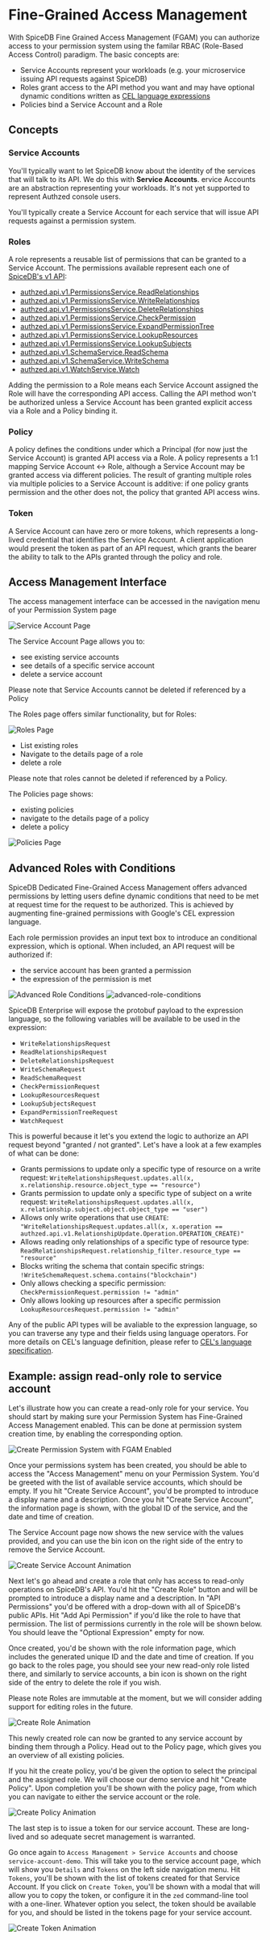 # Fine-Grained Access Management

With SpiceDB Fine Grained Access Management (FGAM) you can authorize access to your permission system using the familar RBAC (Role-Based Access Control) paradigm. The basic concepts are:

- Service Accounts represent your workloads (e.g. your microservice issuing API requests against SpiceDB)
- Roles grant access to the API method you want and may have optional dynamic conditions written as [CEL language expressions](https://github.com/google/cel-spec)
- Policies bind a Service Account and a Role

## Concepts

### Service Accounts

You'll typically want to let SpiceDB know about the identity of the services that will talk to its API. We do this with **Service Accounts**. ervice Accounts are an abstraction representing your workloads. It's not yet supported to represent Authzed console users.

You'll typically create a Service Account for each service that will issue API requests against a permission system.

### Roles

A role represents a reusable list of permissions that can be granted to a Service Account. The permissions available represent each one of [SpiceDB's v1 API](https://buf.build/authzed/api/docs/main:authzed.api.v1):

- [authzed.api.v1.PermissionsService.ReadRelationships](https://buf.build/authzed/api/docs/main:authzed.api.v1#authzed.api.v1.PermissionsService.ReadRelationships)
- [authzed.api.v1.PermissionsService.WriteRelationships](https://buf.build/authzed/api/docs/main:authzed.api.v1#authzed.api.v1.PermissionsService.WriteRelationships)
- [authzed.api.v1.PermissionsService.DeleteRelationships](https://buf.build/authzed/api/docs/main:authzed.api.v1#authzed.api.v1.PermissionsService.DeleteRelationships)
- [authzed.api.v1.PermissionsService.CheckPermission](https://buf.build/authzed/api/docs/main:authzed.api.v1#authzed.api.v1.PermissionsService.CheckPermission)
- [authzed.api.v1.PermissionsService.ExpandPermissionTree](https://buf.build/authzed/api/docs/main:authzed.api.v1#authzed.api.v1.PermissionsService.ExpandPermissionTree)
- [authzed.api.v1.PermissionsService.LookupResources](https://buf.build/authzed/api/docs/main:authzed.api.v1#authzed.api.v1.PermissionsService.LookupResources)
- [authzed.api.v1.PermissionsService.LookupSubjects](https://buf.build/authzed/api/docs/main:authzed.api.v1#authzed.api.v1.PermissionsService.LookupSubjects)
- [authzed.api.v1.SchemaService.ReadSchema](https://buf.build/authzed/api/docs/main:authzed.api.v1#authzed.api.v1.SchemaService.ReadSchema)
- [authzed.api.v1.SchemaService.WriteSchema](https://buf.build/authzed/api/docs/main:authzed.api.v1#authzed.api.v1.SchemaService.WriteSchema)
- [authzed.api.v1.WatchService.Watch](https://buf.build/authzed/api/docs/main:authzed.api.v1#authzed.api.v1.WatchService.Watch)

Adding the permission to a Role means each Service Account assigned the Role will have the corresponding API access. Calling the API method won't be authorized unless a Service Account has been granted explicit access via a Role and a Policy binding it.

### Policy

 A policy defines the conditions under which a Principal (for now just the Service Account) is granted API access via a Role. A policy represents a 1:1 mapping Service Account <-> Role, although a Service Account may be granted access via different policies. The result of granting multiple roles via multiple policies to a Service Account is additive: if one policy grants permission and the other does not, the policy that granted API access wins.

### Token

A Service Account can have zero or more tokens, which represents a long-lived credential that identifies the Service Account. A client application would present the token as part of an API request, which grants the bearer the ability to talk to the APIs granted through the policy and role.

## Access Management Interface

The access management interface can be accessed in the navigation menu of your Permission System page

![Service Account Page](/img/fgam/service-account-page.png)

The Service Account Page allows you to:

- see existing service accounts
- see details of a specific service account
- delete a service account

Please note that Service Accounts cannot be deleted if referenced by a Policy

The Roles page offers similar functionality, but for Roles:

![Roles Page](/img/fgam/roles-page.png)

- List existing roles
- Navigate to the details page of a role
- delete a role

Please note that roles cannot be deleted if referenced by a Policy.

The Policies page shows:

- existing policies
- navigate to the details page of a policy
- delete a policy

![Policies Page](/img/fgam/policies-page.png)

## Advanced Roles with Conditions

SpiceDB Dedicated Fine-Grained Access Management offers advanced permissions by letting users define dynamic conditions that need to be met at request time for the request to be authorized. This is achieved by augmenting fine-grained permissions with Google's CEL expression language.

Each role permission provides an input text box to introduce an conditional expression, which is optional. When included, an API request will be authorized if:

- the service account has been granted a permission
- the expression of the permission is met

![Advanced Role Conditions](/img/fgam/advanced-role-conditions.png)
![advanced-role-conditions](https://user-images.githubusercontent.com/6774726/226452587-f8c3b9da-8e2d-4c13-861f-094b7719546e.png)

SpiceDB Enterprise will expose the protobuf payload to the expression language, so the following variables will be available to be used in the expression:

- `WriteRelationshipsRequest`
- `ReadRelationshipsRequest`
- `DeleteRelationshipsRequest`
- `WriteSchemaRequest`
- `ReadSchemaRequest`
- `CheckPermissionRequest`
- `LookupResourcesRequest`
- `LookupSubjectsRequest`
- `ExpandPermissionTreeRequest`
- `WatchRequest`

This is powerful because it let's you extend the logic to authorize an API request beyond "granted / not granted". Let's have a look at a few examples of what can be done:

- Grants permissions to update only a specific type of resource on a write request: `WriteRelationshipsRequest.updates.all(x, x.relationship.resource.object_type == "resource")`
- Grants permission to update only a specific type of subject on a write request: `WriteRelationshipsRequest.updates.all(x, x.relationship.subject.object.object_type == "user")`
- Allows only write operations that use  `CREATE`: `"WriteRelationshipsRequest.updates.all(x, x.operation == authzed.api.v1.RelationshipUpdate.Operation.OPERATION_CREATE)"`
- Allows reading only relationships of a specific type of resource type: `ReadRelationshipsRequest.relationship_filter.resource_type == "resource"`
- Blocks writing the schema that contain specific strings: `!WriteSchemaRequest.schema.contains("blockchain")`
- Only allows checking a specific permission: `CheckPermissionRequest.permission != "admin"`
- Only allows looking up resources after a specific permission `LookupResourcesRequest.permission != "admin"`

Any of the public API types will be avaliable to the expression language, so you can traverse any type and their fields using language operators. For more details on CEL's language definition, please refer to [CEL's language specification](https://github.com/google/cel-spec/blob/81e07d7cf76e7fc89b177bd0fdee8ba6d6604bf5/doc/langdef.md).

## Example: assign read-only role to service account

Let's illustrate how you can create a read-only role for your service. You should start by making sure your Permission System has Fine-Grained Access Management enabled. This can be done at permission system creation time, by enabling the corresponding option.

![Create Permission System with FGAM Enabled](/img/fgam/create-ps-fgam.png)

Once your permissions system has been created, you should be able to access the "Access Management" menu on your Permission System. You'd be greeted with the list of available service accounts, which should be empty. If you hit "Create Service Account", you'd be prompted to introduce a display name and a description. Once you hit "Create Service Account", the information page is shown, with the global ID of the service, and the date and time of creation.

The Service Account page now shows the new service with the values provided, and you can use the bin icon on the right side of the entry to remove the Service Account.

![Create Service Account Animation](/img/fgam/create-service-account.gif)

Next let's go ahead and create a role that only has access to read-only operations on SpiceDB's API. You'd hit the "Create Role" button and will be prompted to introduce a display name and a description. In "API Permissions" you'd be offered with a drop-down with all of SpiceDB's public APIs. Hit "Add Api Permission" if you'd like the role to have that permission. The list of permissions currently in the role will be shown below. You should leave the "Optional Expression" empty for now.

Once created, you'd be shown with the role information page, which includes the generated unique ID and the date and time of creation. If you go back to the roles page, you should see your new read-only role listed there, and similarly to service accounts, a bin icon is shown on the right side of the entry to delete the role if you wish.

Please note Roles are immutable at the moment, but we will consider adding support for editing roles in the future.

![Create Role Animation](/img/fgam/create-role.gif)

This newly created role can now be granted to any service account by binding them through a Policy. Head out to the Policy page, which gives you an overview of all existing policies.

If you hit the create policy, you'd be given the option to select the principal and the assigned role. We will choose our demo service and hit "Create Policy". Upon completion you'll be shown with the policy page, from which you can navigate to either the service account or the role.

![Create Policy Animation](/img/fgam/create-policy.gif)

The last step is to issue a token for our service account. These are long-lived and so adequate secret management is warranted.

Go once again to `Access Management > Service Accounts` and choose `service-account-demo`. This will take you to the service account page, which will show you `Details` and `Tokens` on the left side navigation menu. Hit `Tokens`, you'll be shown with the list of tokens created for that Service Account. If you click on `Create Token`, you'll be shown with a modal that will allow you to copy the token, or configure it in the `zed` command-line tool with a one-liner. Whatever option you select, the token should be available for you, and should be listed in the tokens page for your service account.

![Create Token Animation](/img/fgam/create-token.gif)
